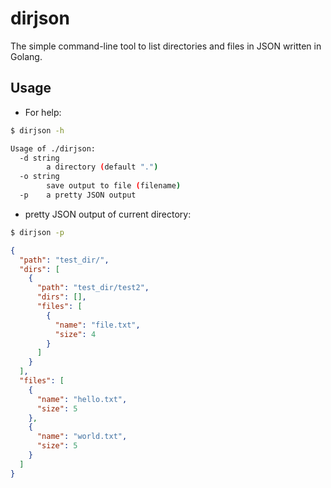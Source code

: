 # dirjson
The simple command-line tool to list directories and files in JSON written in Golang.

## Usage
- For help:
```sh
$ dirjson -h
```
```sh
Usage of ./dirjson:
  -d string
    	a directory (default ".")
  -o string
    	save output to file (filename)
  -p	a pretty JSON output
```

- pretty JSON output of current directory:
```sh
$ dirjson -p
```
```json
{
  "path": "test_dir/",
  "dirs": [
    {
      "path": "test_dir/test2",
      "dirs": [],
      "files": [
        {
          "name": "file.txt",
          "size": 4
        }
      ]
    }
  ],
  "files": [
    {
      "name": "hello.txt",
      "size": 5
    },
    {
      "name": "world.txt",
      "size": 5
    }
  ]
}
```
